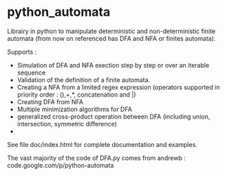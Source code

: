 # python_automata

Librairy in python to manipulate deterministic and non-deterministic finite automata (from now on referenced has DFA and NFA or finites automata). 

Supports :
- Simulation of DFA and NFA exection step by step or over an iterable sequence
- Validation of the definition of a finite automata. 
- Creating a NFA from a limited regex expression (operators supported in priority order : (),+,*, concatenation and |)
- Creating DFA from NFA
- Multiple minimization algorithms for DFA
- generalized cross-product operation between DFA (including union, intersection, symmetric difference)
- 

See file doc/index.html for complete documentation and examples.

The vast majority of the code of DFA.py comes from andrewb :
code.google.com/p/python-automata
